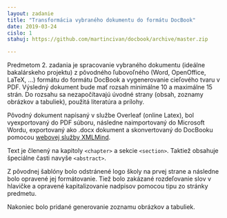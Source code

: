 ```yaml
---
layout: zadanie
title: "Transformácia vybraného dokumentu do formátu DocBook"
date: 2019-03-24
cislo: 1
stahuj: https://github.com/martincivan/docbook/archive/master.zip

---
```

Predmetom 2. zadania je spracovanie vybraného dokumentu (ideálne bakalárskeho projektu) z pôvodného ľubovoľného (Word, OpenOffice, LaTeX, …) formátu do formátu DocBook a vygenerovanie cieľového tvaru v PDF. Výsledný dokument bude mať rozsah minimálne 10 a maximálne 15 strán. Do rozsahu sa nezapočítavajú úvodné strany (obsah, zoznamy obrázkov a tabuliek), použitá literatúra a prílohy.


 
Pôvodný dokument napísaný v službe Overleaf (online Latex), bol vyexportovaný do PDF súboru, následne naimportovaný do Microsoft Wordu,
exportovaný ako .docx dokument a skonvertovaný do DocBooku pomocou [webovej služby XMLMind](http://www.xmlmind.com/w2x/docx_to_docbook.html).

Text je členený na kapitoly `<chapter>` a sekcie `<section>`. Taktiež obsahuje špeciálne časti navyše `<abstract>`.

Z pôvodnej šablóny bolo odstránené logo školy na prvej strane a následne bolo opravené jej formátovanie.
Tiež bolo zakázané rozdeľovanie slov v hlavičke a opravené kapitalizovanie nadpisov pomocou tipu zo stránky predmetu.
 
 Nakoniec bolo pridané generovanie zoznamu obrázkov a tabuliek.